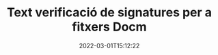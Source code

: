 ---
############################# Static ############################
layout: "auto-gen-signature"
date: 2022-03-01T15:12:22
draft: false
operation: Verify
signaturetype: Text
fileformat: Docm
productName: .NET
lang: ca
productCode: net
otherformats: pdf doc docx docm dot dotm dotx odt ott rtf xls xlsx xlsm xlsb csv ods ots xltx xltm ppt pptx pps ppsx odp otp potx potm pptm ppsm
breadcrumb: Put Text signature on Docm for C#

############################# Head ############################
head_title: "Verificació de signatures de Text per a fitxers Docm mitjançant C#"
head_description: "Utilitzeu només unes poques línies de codi .NET per verificar els documents Docm i les seves signatures Text."

############################# Header ############################
title: "Text verificació de signatures per a fitxers Docm"
description: "L'API per a .NET ofereix l'oportunitat de verificar les signatures de Text als documents Docm. La verificació de les signatures electròniques dins dels vostres documents Docm es pot fer de manera ràpida i senzilla."
bg_image: "https://cms.admin.containerize.com/templates/aspose/App_Themes/V3/images/bg/header1.png"
bg_overlay: false
button:
    enable: true

############################# SubMenu ############################
submenu:
    enable: true

    left:
        img_alt: "GroupDocs.Signature for .NET"
        image: "https://cms.admin.containerize.com/templates/groupdocs/images/product-logos/90x90-noborder/groupdocs-signature-net.png"
        product: "GroupDocs.Signature"
        platform: ".NET"



############################# About ############################
about:
    enable: true
    title: "Descobriu noves funcions de l'API de GroupDocs.Signature for .NET"
    content: |
        [GroupDocs.Signature for .NET](https://products.groupdocs.com/signature/net/) API ofereix una àmplia gamma de maneres de processar nombrosos formats de documents mitjançant signatures electròniques. S'admeten molts tipus de signatures digitals com textos, imatges, certificats digitals, codis de barres, codis QR, segells o metadades. Els clients poden afegir, eliminar, editar, validar o cercar signatures digitals en PDF, documents MS Word, llibres de treball de MS Excel, presentacions MS PowerPoint, fitxers Adobe Photoshop i diversos formats d'imatge. Hi ha disponibles un nombre sorprenent de funcions i configuracions addicionals.
    

############################# Steps ############################
steps:
    enable: true
    title_left: "Com validar les signatures de Text al vostre document Docm"
    content_left: |
        [GroupDocs.Signature for .NET](https://products.groupdocs.com/signature/net/) inclou funcions útils com la verificació de les signatures de Text col·locades als documents de Docm. Aprofiteu aquesta oportunitat sense implementar codi addicional.
        
        * En primer lloc, instanciïu la classe Signature proporcionant com a paràmetre de constructor la ruta d'accés a un document que se suposa que s'ha de verificar.
        * En segon lloc, creeu un nou objecte VerifyOptions i configureu totes les propietats necessàries.
        * Finalment, invoqueu el mètode Verify de l'objecte de Signature passant la instància VerifyOptions.
        * A continuació, processeu els resultats de la verificació.

    title_right: "Requisits del sistema"
    content_right: |
        GroupDocs.Signature for .NET són compatibles amb totes les plataformes i sistemes operatius principals. Abans d'executar el codi següent, assegureu-vos que teniu els següents requisits previs instal·lats al vostre sistema.

        * Sistemes operatius: Microsoft Windows, Linux, MacOS
        * Entorns de desenvolupament: Microsoft Visual Studio, Xamarin, MonoDevelop
        * Frameworks: .NET Framework, .NET Standard, .NET Core, Mono
        * Baixeu la darrera versió de GroupDocs.Signature for .NET de [Nuget](https://www.nuget.org/packages/groupdocs.signature)
         
    code: |
        ```csharp    
                
        // Set up input Docm file
        string filePath = "input.docm";

        // Instantiate Signature for input file
        using (GroupDocs.Signature.Signature signature = new GroupDocs.Signature.Signature(filePath))
        {
                //Provide verification options
                TextVerifyOptions options = new TextVerifyOptions()
                {
                    // Process all pages 
                    AllPages = true,
                    // set up text match type
                    MatchType = TextMatchType.Exact,
                    // specify text pattern to search
                    Text = "Very important signature",
                };

                // Verify document signatures
                VerificationResult result = signature.Verify(options);

                //process result
                if (result.IsValid)
                {
                    //..
                }
        }

        ```

############################# Demos ############################
demos:
    enable: true
    title: "Signant amb Text signatures Demostració en directe"
    content: |
       Afegiu diverses signatures electròniques al fitxer Docm ara mateix visitant el lloc web [GroupDocs.Signature App](https://products.groupdocs.app/signature/family).          

############################# More Formats ############################
more_formats:
    enable: true
    title: "Verifiqueu altres signatures de Text mitjançant C#"
    content: |
        "Verificació de signatures electròniques col·locades en diversos documents. Comproveu la qualitat de les signatures en els formats de fitxer populars, tal com es mostra a continuació."
    format: 
       
       
back_to_top:
    enable: true
---